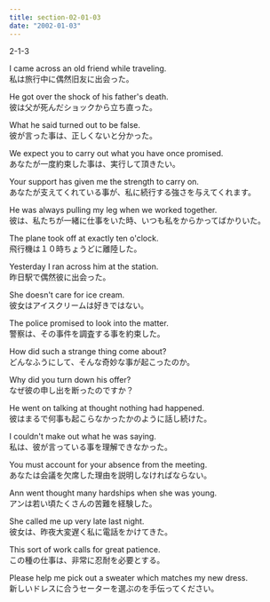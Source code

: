 ```yaml
---
title: section-02-01-03
date: "2002-01-03"
---
```


2-1-3

<!-- end -->

I came across an old friend while traveling.  
私は旅行中に偶然旧友に出会った。  

He got over the shock of his father's death.  
彼は父が死んだショックから立ち直った。  

What he said turned out to be false.  
彼が言った事は、正しくないと分かった。  

We expect you to carry out what you have once promised.  
あなたが一度約束した事は、実行して頂きたい。  

Your support has given me the strength to carry on.  
あなたが支えてくれている事が、私に続行する強さを与えてくれます。  

He was always pulling my leg when we worked together.  
彼は、私たちが一緒に仕事をいた時、いつも私をからかってばかりいた。  

The plane took off at exactly ten o'clock.  
飛行機は１０時ちょうどに離陸した。  

Yesterday I ran across him at the station.  
昨日駅で偶然彼に出会った。  

She doesn't care for ice cream.  
彼女はアイスクリームは好きではない。  

The police promised to look into the matter.  
警察は、その事件を調査する事を約束した。  

How did such a strange thing come about?  
どんなふうにして、そんな奇妙な事が起こったのか。  

Why did you turn down his offer?  
なぜ彼の申し出を断ったのですか？  

He went on talking at thought nothing had happened.  
彼はまるで何事も起こらなかったかのように話し続けた。  

I couldn't make out what he was saying.  
私は、彼が言っている事を理解できなかった。  

You must account for your absence from the meeting.  
あなたは会議を欠席した理由を説明しなければならない。  

Ann went thought many hardships when she was young.  
アンは若い頃たくさんの苦難を経験した。  

She called me up very late last night.  
彼女は、昨夜大変遅く私に電話をかけてきた。  

This sort of work calls for great patience.  
この種の仕事は、非常に忍耐を必要とする。  

Please help me pick out a sweater which matches my new dress.  
新しいドレスに合うセーターを選ぶのを手伝ってください。  

